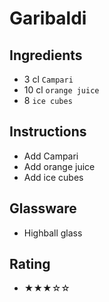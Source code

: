 # Garibaldi

## Ingredients
- 3 cl `Campari`
- 10 cl `orange juice`
- 8 `ice cubes`

## Instructions
- Add Campari
- Add orange juice
- Add ice cubes

## Glassware
- Highball glass

## Rating
- ★★★☆☆